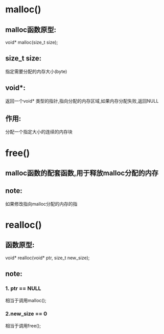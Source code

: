 # malloc()
## malloc函数原型: 
void* malloc(size_t size);
## size_t size: 
指定需要分配的内存大小(byte)
## void*: 
返回一个void* 类型的指针,指向分配的内存区域,如果内存分配失败,返回NULL
## 作用:
分配一个指定大小的连续的内存块

# free()
## malloc函数的配套函数,用于释放malloc分配的内存
## note:
如果修改指向malloc分配的内存的指

# realloc()
## 函数原型:
void* realloc(void* ptr, size_t new_size);

## note:
### 1. ptr == NULL
相当于调用malloc();
### 2.new_size == 0
相当于调用free();
